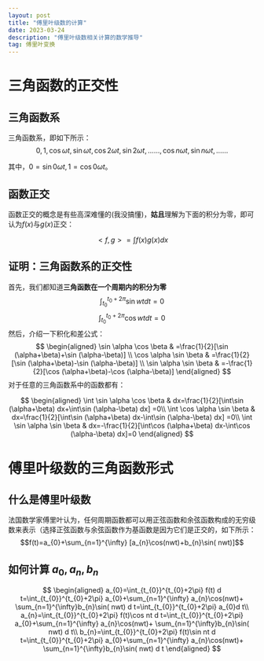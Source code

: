 ```yaml
---
layout: post
title: "傅里叶级数的计算"
date: 2023-03-24
description: "傅里叶级数相关计算的数学推导"
tag: 傅里叶变换
---   
```



# 三角函数的正交性
## 三角函数系
三角函数系，即如下所示：
$$ {0,1, \cos \omega t, \sin \omega t, \cos 2 \omega t, \sin 2 \omega t, \ldots \ldots, \cos n \omega t, \sin n \omega t, \ldots \ldots} $$

其中，$0=\sin 0\omega t,1=\cos 0\omega t$。
## 函数正交
函数正交的概念是有些高深难懂的(我没搞懂)，**姑且**理解为下面的积分为零，即可认为$f(x)$与$g(x)$正交：

$$<f,g>=  \int  f(x)  g(x)dx$$

## 证明：三角函数系的正交性
首先，我们都知道**三角函数在一个周期内的积分为零**
$$\int_{t_{0}}^{t_{0}+2\pi} \sin wt d t=0$$
$$\int_{t_{0}}^{t_{0}+2\pi} \cos wt d t=0$$
然后，介绍一下积化和差公式：
$$
\begin{aligned}
\sin \alpha \cos \beta & =\frac{1}{2}[\sin (\alpha+\beta)+\sin (\alpha-\beta)] \\
\cos \alpha \sin \beta & =\frac{1}{2}[\sin (\alpha+\beta)-\sin (\alpha-\beta)] \\
\sin \alpha \sin \beta & =-\frac{1}{2}[\cos (\alpha+\beta)-\cos (\alpha-\beta)]
\end{aligned}
$$
对于任意的三角函数系中的函数都有：

$$
\begin{aligned}
\int \sin \alpha \cos \beta & dx=\frac{1}{2}[\int\sin (\alpha+\beta) dx+\int\sin (\alpha-\beta) dx] =0\\
\int \cos \alpha \sin \beta & dx=\frac{1}{2}[\int\sin (\alpha+\beta) dx-\int\sin (\alpha-\beta) dx] =0\\
\int \sin \alpha \sin \beta & dx=-\frac{1}{2}[\int\cos (\alpha+\beta) dx-\int\cos (\alpha-\beta) dx]=0
\end{aligned}
$$
# 傅里叶级数的三角函数形式

## 什么是傅里叶级数
法国数学家傅里叶认为，任何周期函数都可以用正弦函数和余弦函数构成的无穷级数来表示（选择正弦函数与余弦函数作为基函数是因为它们是正交的，如下所示：
$$f(t)=a_{0}+\sum_{n=1}^{\infty} [a_{n}\cos(nwt)+b_{n}\sin( nwt)]$$
## 如何计算 $a_{0},a_{n},b_{n}$
$$
\begin{aligned}
a_{0}=\int_{t_{0}}^{t_{0}+2\pi} f(t) d t=\int_{t_{0}}^{t_{0}+2\pi} a_{0}+\sum_{n=1}^{\infty} a_{n}\cos(nwt)+ \sum_{n=1}^{\infty}b_{n}\sin( nwt) d t=\int_{t_{0}}^{t_{0}+2\pi} a_{0}d t\\
a_{n}=\int_{t_{0}}^{t_{0}+2\pi} f(t)\cos nt d t=\int_{t_{0}}^{t_{0}+2\pi} a_{0}+\sum_{n=1}^{\infty} a_{n}\cos(nwt)+ \sum_{n=1}^{\infty}b_{n}\sin( nwt) d t\\
b_{n}=\int_{t_{0}}^{t_{0}+2\pi} f(t)\sin nt d t=\int_{t_{0}}^{t_{0}+2\pi} a_{0}+\sum_{n=1}^{\infty} a_{n}\cos(nwt)+ \sum_{n=1}^{\infty}b_{n}\sin( nwt) d t
\end{aligned}
$$

